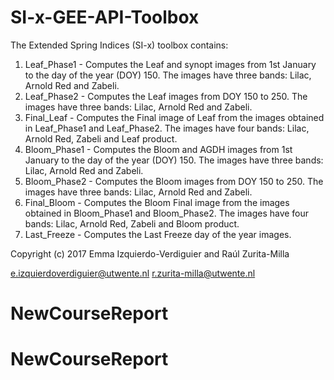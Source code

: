 # SI-x-GEE-API-Toolbox

The Extended Spring Indices (SI-x) toolbox contains:

1.   Leaf_Phase1         - Computes the Leaf and synopt images from 1st January to the day of the year (DOY) 150. The images have three bands: Lilac, Arnold Red and Zabeli.
2.   Leaf_Phase2         - Computes the Leaf images from DOY 150 to 250. The images have three bands: Lilac, Arnold Red and Zabeli.
3.   Final_Leaf          - Computes the Final image of Leaf from the images obtained in Leaf_Phase1 and Leaf_Phase2. The images have four bands: Lilac, Arnold Red, Zabeli and Leaf product.
4.   Bloom_Phase1        - Computes the Bloom and AGDH images from 1st January to the day of the year (DOY) 150. The images have three bands: Lilac, Arnold Red and Zabeli.
5.   Bloom_Phase2        - Computes the Bloom images from DOY 150 to 250. The images have three bands: Lilac, Arnold Red and Zabeli.
6.   Final_Bloom         - Computes the Bloom Final image from the images obtained in Bloom_Phase1 and Bloom_Phase2. The images have four bands: Lilac, Arnold Red, Zabeli and Bloom product.
7.   Last_Freeze         - Computes the Last Freeze day of the year images.

 Copyright (c) 2017  Emma Izquierdo-Verdiguier and Raúl Zurita-Milla

   <e.izquierdoverdiguier@utwente.nl>
   <r.zurita-milla@utwente.nl>

# NewCourseReport
# NewCourseReport
